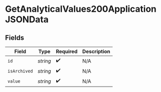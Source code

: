 # GetAnalyticalValues200ApplicationJSONData


## Fields

| Field              | Type               | Required           | Description        |
| ------------------ | ------------------ | ------------------ | ------------------ |
| `id`               | *string*           | :heavy_check_mark: | N/A                |
| `isArchived`       | *string*           | :heavy_check_mark: | N/A                |
| `value`            | *string*           | :heavy_check_mark: | N/A                |